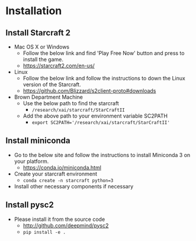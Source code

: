 # Installation

## Install Starcraft 2
 - Mac OS X or Windows
   - Follow the below link and find 'Play Free Now' button and press to install the game.
   - https://starcraft2.com/en-us/
 - Linux
   - Follow the below link and follow the instructions to down the Linux version of the Starcraft.
   - https://github.com/Blizzard/s2client-proto#downloads
 - Brown Department Machine
   - Use the below path to find the starcraft
     - `/research/xai/starcraft/StarCraftII`
   - Add the above path to your environment variable SC2PATH
     - `export SC2PATH='/research/xai/starcraft/StarCraftII'`

## Install miniconda
 - Go to the below site and follow the instructions to install Miniconda 3 on your platform.
   - https://conda.io/miniconda.html
 - Create your starcraft environment
   - `conda create -n starcraft python=3`
 - Install other necessary components if necessary

## Install pysc2
 - Please install it from the source code
   - http://github.com/deepmind/pysc2
   - `pip install -e .`

